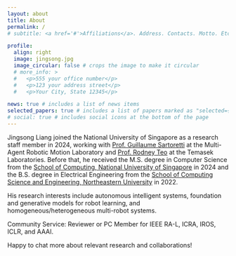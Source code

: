 ```yaml
---
layout: about
title: About
permalink: /
# subtitle: <a href='#'>Affiliations</a>. Address. Contacts. Motto. Etc.

profile:
  align: right
  image: jingsong.jpg
  image_circular: false # crops the image to make it circular
  # more_info: >
  #   <p>555 your office number</p>
  #   <p>123 your address street</p>
  #   <p>Your City, State 12345</p>

news: true # includes a list of news items
selected_papers: true # includes a list of papers marked as "selected={true}"
# social: true # includes social icons at the bottom of the page
---
```

Jingsong Liang joined the National University of Singapore as a research staff member in 2024, working with [Prof. Guillaume Sartoretti](https://www.marmotlab.org/bio.html) at the Multi-Agent Robotic Motion Laboratory and [Prof. Rodney Teo](https://temasek-labs.nus.edu.sg/program/program_flightscienceswarm_tsltshr.html) at the Temasek Laboratories. Before that, he received the M.S. degree in Computer Science from the [School of Computing, National University of Singapore](https://www.comp.nus.edu.sg/) in 2024 and the B.S. degree in Electrical Engineering from the [School of Computing Science and Engineering, Northeastern University](https://www.comp.nus.edu.sg/) in 2022. 

His research interests include autonomous intelligent systems, foundation and generative models for robot learning, and homogeneous/heterogeneous multi-robot systems.

Community Service: Reviewer or PC Member for IEEE RA-L, ICRA, IROS, ICLR, and AAAI.

Happy to chat more about relevant research and collaborations!

